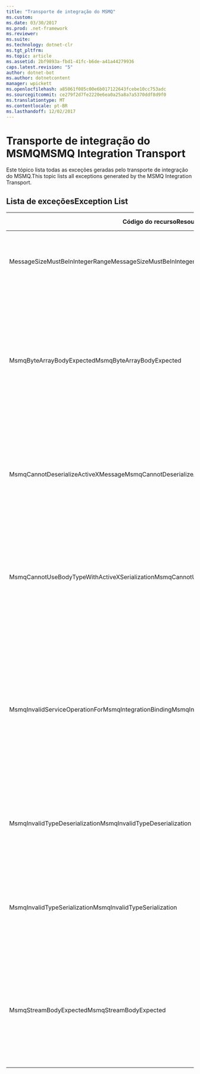 ```yaml
---
title: "Transporte de integração do MSMQ"
ms.custom: 
ms.date: 03/30/2017
ms.prod: .net-framework
ms.reviewer: 
ms.suite: 
ms.technology: dotnet-clr
ms.tgt_pltfrm: 
ms.topic: article
ms.assetid: 2bf9893a-fbd1-41fc-b6de-a41a44279936
caps.latest.revision: "5"
author: dotnet-bot
ms.author: dotnetcontent
manager: wpickett
ms.openlocfilehash: a85061f085c00e6b017122643fcebe10cc753adc
ms.sourcegitcommit: ce279f2d7fe2220e6ea0a25a8a7a5370ddf8d9f0
ms.translationtype: MT
ms.contentlocale: pt-BR
ms.lasthandoff: 12/02/2017
---
```

# <a name="msmq-integration-transport"></a><span data-ttu-id="f361a-102">Transporte de integração do MSMQ</span><span class="sxs-lookup"><span data-stu-id="f361a-102">MSMQ Integration Transport</span></span>
<span data-ttu-id="f361a-103">Este tópico lista todas as exceções geradas pelo transporte de integração do MSMQ.</span><span class="sxs-lookup"><span data-stu-id="f361a-103">This topic lists all exceptions generated by the MSMQ Integration Transport.</span></span>  
  
## <a name="exception-list"></a><span data-ttu-id="f361a-104">Lista de exceções</span><span class="sxs-lookup"><span data-stu-id="f361a-104">Exception List</span></span>  
  
|<span data-ttu-id="f361a-105">Código do recurso</span><span class="sxs-lookup"><span data-stu-id="f361a-105">Resource Code</span></span>|<span data-ttu-id="f361a-106">Cadeia de caracteres de recurso</span><span class="sxs-lookup"><span data-stu-id="f361a-106">Resource String</span></span>|  
|-------------------|---------------------|  
|<span data-ttu-id="f361a-107">MessageSizeMustBeInIntegerRange</span><span class="sxs-lookup"><span data-stu-id="f361a-107">MessageSizeMustBeInIntegerRange</span></span>|<span data-ttu-id="f361a-108">Esta fábrica armazena mensagens no buffer, portanto, os tamanhos das mensagens devem estar no intervalo de um valor inteiro.</span><span class="sxs-lookup"><span data-stu-id="f361a-108">This factory buffers messages, so the message sizes must be in the range of an integer value.</span></span>|  
|<span data-ttu-id="f361a-109">MsmqByteArrayBodyExpected</span><span class="sxs-lookup"><span data-stu-id="f361a-109">MsmqByteArrayBodyExpected</span></span>|<span data-ttu-id="f361a-110">Ocorreu uma incompatibilidade entre o formato de serialização especificada e o corpo da mensagem do MSMQ.</span><span class="sxs-lookup"><span data-stu-id="f361a-110">A mismatch occurred between the specified serialization format and the body of the MSMQ message.</span></span> <span data-ttu-id="f361a-111">A mensagem não pode ser enviada ou recebida.</span><span class="sxs-lookup"><span data-stu-id="f361a-111">The message cannot be sent or received.</span></span> <span data-ttu-id="f361a-112">O formato de serialização ByteArray requer que o corpo da mensagem do MSMQ seja do tipo byte [].</span><span class="sxs-lookup"><span data-stu-id="f361a-112">The serialization format ByteArray requires the body of the MSMQ message to be of type byte[].</span></span>|  
|<span data-ttu-id="f361a-113">MsmqCannotDeserializeActiveXMessage</span><span class="sxs-lookup"><span data-stu-id="f361a-113">MsmqCannotDeserializeActiveXMessage</span></span>|<span data-ttu-id="f361a-114">Ocorreu um erro de serialização ActiveX.</span><span class="sxs-lookup"><span data-stu-id="f361a-114">An ActiveX serialization error occurred.</span></span> <span data-ttu-id="f361a-115">A mensagem não pode ser enviada ou recebida.</span><span class="sxs-lookup"><span data-stu-id="f361a-115">The message cannot be sent or received.</span></span> <span data-ttu-id="f361a-116">O tipo de variante especificado para o corpo não coincide com o corpo da mensagem MSMQ real.</span><span class="sxs-lookup"><span data-stu-id="f361a-116">The specified variant type for the body does not match the actual MSMQ message body.</span></span>|  
|<span data-ttu-id="f361a-117">MsmqCannotUseBodyTypeWithActiveXSerialization</span><span class="sxs-lookup"><span data-stu-id="f361a-117">MsmqCannotUseBodyTypeWithActiveXSerialization</span></span>|<span data-ttu-id="f361a-118">As propriedades da mensagem são incompatíveis.</span><span class="sxs-lookup"><span data-stu-id="f361a-118">The properties of the message are mismatched.</span></span> <span data-ttu-id="f361a-119">A mensagem não pode ser enviada ou recebida.</span><span class="sxs-lookup"><span data-stu-id="f361a-119">The message cannot be sent or received.</span></span> <span data-ttu-id="f361a-120">A propriedade de mensagem BodyType não pode ser especificado se o formato de serialização ActiveX será usado.</span><span class="sxs-lookup"><span data-stu-id="f361a-120">The BodyType message property cannot be specified if the ActiveX serialization format is used.</span></span>|  
|<span data-ttu-id="f361a-121">MsmqInvalidServiceOperationForMsmqIntegrationBinding</span><span class="sxs-lookup"><span data-stu-id="f361a-121">MsmqInvalidServiceOperationForMsmqIntegrationBinding</span></span>|<span data-ttu-id="f361a-122">Falha na validação de MsmqIntegrationBinding.</span><span class="sxs-lookup"><span data-stu-id="f361a-122">The MsmqIntegrationBinding validation failed.</span></span> <span data-ttu-id="f361a-123">O ponto de extremidade de serviço não pode ser iniciado.</span><span class="sxs-lookup"><span data-stu-id="f361a-123">The service endpoint cannot be started.</span></span> <span data-ttu-id="f361a-124">A associação especificada não dá suporte a assinatura do método para a operação de serviço especificado no contrato especificado.</span><span class="sxs-lookup"><span data-stu-id="f361a-124">The specified binding does not support the method signature for the specified service operation in the specified contract.</span></span> <span data-ttu-id="f361a-125">Corrija a operação de serviço para usar MsmqIntegrationBinding.</span><span class="sxs-lookup"><span data-stu-id="f361a-125">Correct the service operation to use the MsmqIntegrationBinding.</span></span>|  
|<span data-ttu-id="f361a-126">MsmqInvalidTypeDeserialization</span><span class="sxs-lookup"><span data-stu-id="f361a-126">MsmqInvalidTypeDeserialization</span></span>|<span data-ttu-id="f361a-127">Falha na serialização ActiveX porque não é possível reconhecer o formato de serialização.</span><span class="sxs-lookup"><span data-stu-id="f361a-127">The ActiveX serialization failed because the serialization format cannot be recognized.</span></span> <span data-ttu-id="f361a-128">A mensagem não pode ser enviada ou recebida.</span><span class="sxs-lookup"><span data-stu-id="f361a-128">The message cannot be sent or received.</span></span>|  
|<span data-ttu-id="f361a-129">MsmqInvalidTypeSerialization</span><span class="sxs-lookup"><span data-stu-id="f361a-129">MsmqInvalidTypeSerialization</span></span>|<span data-ttu-id="f361a-130">O tipo de variante não é reconhecido.</span><span class="sxs-lookup"><span data-stu-id="f361a-130">The variant type is not recognized.</span></span> <span data-ttu-id="f361a-131">Falha na serialização ActiveX.</span><span class="sxs-lookup"><span data-stu-id="f361a-131">The ActiveX serialization failed.</span></span> <span data-ttu-id="f361a-132">A mensagem não pode ser enviada ou recebida.</span><span class="sxs-lookup"><span data-stu-id="f361a-132">The message cannot be sent or received.</span></span> <span data-ttu-id="f361a-133">Não há suporte para o tipo de variante especificado.</span><span class="sxs-lookup"><span data-stu-id="f361a-133">The specified variant type is not supported.</span></span>|  
|<span data-ttu-id="f361a-134">MsmqStreamBodyExpected</span><span class="sxs-lookup"><span data-stu-id="f361a-134">MsmqStreamBodyExpected</span></span>|<span data-ttu-id="f361a-135">Incompatibilidade entre o formato de serialização e o corpo de conteúdo.</span><span class="sxs-lookup"><span data-stu-id="f361a-135">Mismatch between serialization format and body content.</span></span> <span data-ttu-id="f361a-136">Mensagem não pode ser enviada ou recebida.</span><span class="sxs-lookup"><span data-stu-id="f361a-136">Message cannot be sent or received.</span></span> <span data-ttu-id="f361a-137">Somente um corpo de fluxo de tipo pode ser enviado ou recebidas usando o modo de serialização de fluxo.</span><span class="sxs-lookup"><span data-stu-id="f361a-137">Only a body of type stream can be sent or received using the stream serialization mode.</span></span>|
